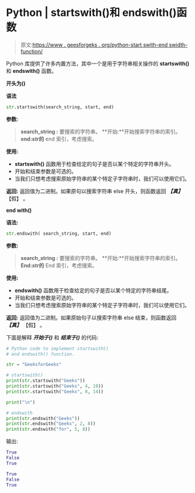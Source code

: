 # Python | startswith()和 endswith()函数

> 原文:[https://www . geesforgeks . org/python-start swith-end swidth-function/](https://www.geeksforgeeks.org/python-startswith-endswidth-function/)

Python 库提供了许多内置方法，其中一个是用于字符串相关操作的 **startswith()** 和 **endswith()** 函数。

**开头为()**

**语法**

```py
str.startswith(search_string, start, end)
```

**参数:**

> **search_string :** 要搜索的字符串。
> **开始:**开始搜索字符串的索引。
> **end:***str***的** end 索引，考虑搜索。

**使用:**

*   **startswith()** 函数用于检查给定的句子是否以某个特定的字符串开头。
*   开始和结束参数是可选的。
*   当我们只想考虑搜索原始字符串的某个特定子字符串时，我们可以使用它们。

**返回:**
返回值为二进制。如果原句以搜索字符串 else 开头，则函数返回 ***【真】*** 【假】 。

**end with()**

**语法:**

```py
str.endswith( search_string, start, end)
```

**参数:**

> **search_string :** 要搜索的字符串。
> **开始:**开始搜索字符串的索引。
> **End:***str***的** End 索引，考虑搜索。

**使用:**

*   **endswith()** 函数用于检查给定的句子是否以某个特定的字符串结尾。
*   开始和结束参数是可选的。
*   当我们只想考虑搜索原始字符串的某个特定子字符串时，我们可以使用它们。

**返回:**
返回值为二进制。如果原始句子以搜索字符串 else 结束，则函数返回 ***【真】*** 【假】 。

下面是解释 ***开始于()*** 和 ***结束于()*** 的代码:

```py
# Python code to implement startswith()
# and endswith() function.

str = "GeeksforGeeks"

# startswith()
print(str.startswith("Geeks"))
print(str.startswith("Geeks", 4, 10))
print(str.startswith("Geeks", 8, 14))

print("\n")

# endswith
print(str.endswith("Geeks"))
print(str.endswith("Geeks", 2, 8))
print(str.endswith("for", 5, 8))
```

输出:

```py
True
False
True

True
False
True
```